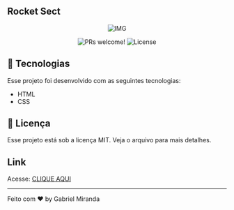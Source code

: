 ## Rocket Sect

<p align="center">
    <img src = "https://user-images.githubusercontent.com/57048555/164269085-d282caac-2b6d-4191-bb9f-4a61d7f5c09a.png" alt="IMG">
</p>



<p align="center">
 <img src="https://img.shields.io/static/v1?label=PRs&message=welcome&color=49AA26&labelColor=000000" alt="PRs welcome!" />

  <img alt="License" src="https://img.shields.io/static/v1?label=license&message=MIT&color=49AA26&labelColor=000000">
</p>



## 🚀 Tecnologias
Esse projeto foi desenvolvido com as seguintes tecnologias:

- HTML
- CSS


## :memo: Licença

Esse projeto está sob a licença MIT. Veja o arquivo para mais detalhes.

## Link
Acesse: <a href="https://ozera1.github.io/desafio-treine.me/" target="_blank">CLIQUE AQUI</a>

---
Feito com ♥ by Gabriel Miranda